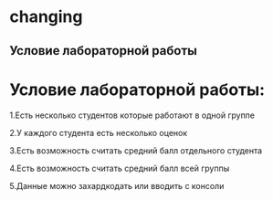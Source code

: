 <h1>changing</h1>
<h2>Условие лабораторной работы</h2>
<h1>Условие лабораторной работы:</h1>
<p>1.Есть несколько студентов которые работают в одной группе</p>
<p>2.У каждого студента есть несколько оценок</p>
<p>3.Есть возможность считать средний балл отдельного студента</p>
<p>4.Есть возможность считать средний балл всей группы</p>
<p>5.Данные можно захардкодать или вводить с консоли </p>
